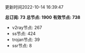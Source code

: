 更新时间2022-10-14 16:39:47

**总订阅: 73**
**总节点: 1900**
**有效节点: 738**
- v2ray节点: 267
- ss节点: 424
- trojan节点: 39
- ssr节点: 8

